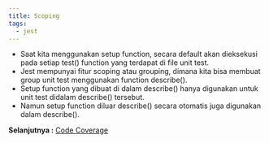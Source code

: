```yaml
---
title: Scoping
tags:
  - jest
---
```


- Saat kita menggunakan setup function, secara default akan dieksekusi pada setiap test() function yang terdapat di file unit test.
- Jest mempunyai fitur scoping atau grouping, dimana kita bisa membuat group unit test menggunakan function describe().
- Setup function yang dibuat di dalam describe() hanya digunakan untuk unit test didalam describe() tersebut.
- Namun setup function diluar describe() secara otomatis juga digunakan dalam describe().

**Selanjutnya :** [Code Coverage](codecoverage.md)
